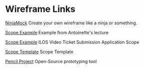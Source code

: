 # Wireframe Links

[NinjaMock](https://ninjamock.com/)
Create your own wireframe like a ninja or something.

[Scope Example](https://docs.google.com/document/d/1SJylC_7tLcWMvnoHq2UEdqqIQYhBrg6bNr_v6im0Zb4/edit?ts=567188eb) Example from Antoinette's lecture

[Scope Example](https://docs.google.com/document/d/1DA6DOwtOhsjI0kR3nEYR8y0Fm2JTFWIB1L7r0NEubKU/edit?ts=567189b1) ILOS Video Ticket Submission Application Scope

[Scope Template](https://docs.google.com/document/d/1qNut14da9oYC2AkUgtSn6378ubOCWV2cHDPppu3C-NE/edit?ts=56718975) Scope Template

[Pencil Project](http://pencil.evolus.vn/Default.html)
Open-Source prototyping tool
